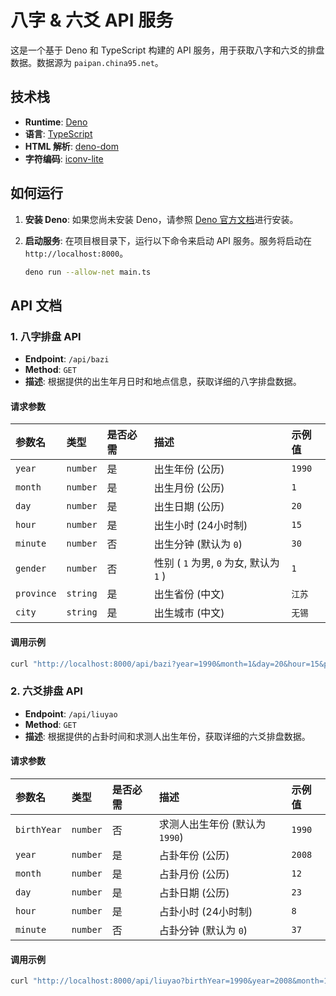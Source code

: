 # 八字 & 六爻 API 服务

这是一个基于 Deno 和 TypeScript 构建的 API 服务，用于获取八字和六爻的排盘数据。数据源为 `paipan.china95.net`。

## 技术栈

-   **Runtime**: [Deno](https://deno.land/)
-   **语言**: [TypeScript](https://www.typescriptlang.org/)
-   **HTML 解析**: [deno-dom](https://github.com/b-fuze/deno-dom)
-   **字符编码**: [iconv-lite](https://github.com/ashtuchkin/iconv-lite)

## 如何运行

1.  **安装 Deno**: 如果您尚未安装 Deno，请参照 [Deno 官方文档](https://deno.land/manual/getting_started/installation)进行安装。

2.  **启动服务**: 在项目根目录下，运行以下命令来启动 API 服务。服务将启动在 `http://localhost:8000`。

    ```bash
    deno run --allow-net main.ts
    ```

## API 文档

### 1. 八字排盘 API

-   **Endpoint**: `/api/bazi`
-   **Method**: `GET`
-   **描述**: 根据提供的出生年月日时和地点信息，获取详细的八字排盘数据。

#### 请求参数

| 参数名    | 类型     | 是否必需 | 描述                               | 示例值        |
| :-------- | :------- | :------- | :--------------------------------- | :------------ |
| `year`    | `number` | 是       | 出生年份 (公历)                    | `1990`        |
| `month`   | `number` | 是       | 出生月份 (公历)                    | `1`           |
| `day`     | `number` | 是       | 出生日期 (公历)                    | `20`          |
| `hour`    | `number` | 是       | 出生小时 (24小时制)                | `15`          |
| `minute`  | `number` | 否       | 出生分钟 (默认为 `0`)              | `30`          |
| `gender`  | `number` | 否       | 性别 ( `1` 为男, `0` 为女, 默认为 `1` ) | `1`           |
| `province`| `string` | 是       | 出生省份 (中文)                    | `江苏`        |
| `city`    | `string` | 是       | 出生城市 (中文)                    | `无锡`        |

#### 调用示例

```bash
curl "http://localhost:8000/api/bazi?year=1990&month=1&day=20&hour=15&province=江苏&city=无锡"
```

### 2. 六爻排盘 API

-   **Endpoint**: `/api/liuyao`
-   **Method**: `GET`
-   **描述**: 根据提供的占卦时间和求测人出生年份，获取详细的六爻排盘数据。

#### 请求参数

| 参数名   | 类型     | 是否必需 | 描述                  | 示例值 |
| :------- | :------- | :------- | :-------------------- | :----- |
| `birthYear`| `number` | 否       | 求测人出生年份 (默认为 `1990`) | `1990` |
| `year`   | `number` | 是       | 占卦年份 (公历)       | `2008` |
| `month`  | `number` | 是       | 占卦月份 (公历)       | `12`   |
| `day`    | `number` | 是       | 占卦日期 (公历)       | `23`   |
| `hour`   | `number` | 是       | 占卦小时 (24小时制)   | `8`    |
| `minute` | `number` | 否       | 占卦分钟 (默认为 `0`) | `37`   |

#### 调用示例

```bash
curl "http://localhost:8000/api/liuyao?birthYear=1990&year=2008&month=12&day=23&hour=8&minute=37"